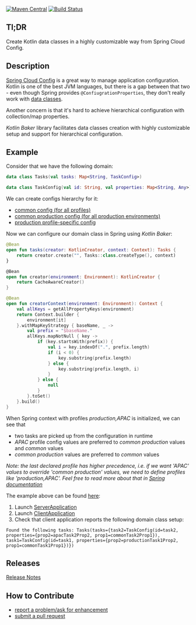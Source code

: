 [![Maven Central](https://img.shields.io/maven-central/v/tech.harmonysoft/kotlin-baker)](https://img.shields.io/maven-central/v/tech.harmonysoft/kotlin-baker)
[![Build Status](https://travis-ci.org/denis-zhdanov/kotlin-baker.svg?branch=master)](https://travis-ci.org/denis-zhdanov/kotlin-baker)

## Tl;DR

Create Kotlin data classes in a highly customizable way from Spring Cloud Config.

## Description

[Spring Cloud Config](https://spring.io/projects/spring-cloud-config) is a great way to manage application configuration. Kotlin is one of the best JVM languages, but there is a gap between that two - even though Spring provides `@ConfiugrationProperties`, they don't really work with [data classes](https://kotlinlang.org/docs/reference/data-classes.html).

Another concern is that it's hard to achieve hierarchical configuration with collection/map properties.

*Kotlin Baker* library facilitates data classes creation with highly customizable setup and support for hierarchical configuration.

## Example

Consider that we have the following domain:

```kotlin
data class Tasks(val tasks: Map<String, TaskConfig>)

data class TaskConfig(val id: String, val properties: Map<String, Any>)
``` 

We can create configs hierarchy for it:
* [common config (for all profiles)](example/repo/my-app/my-app.yml)
* [common production config (for all production environments)](example/repo/my-app/production/my-app-production.yml)
* [production profile-specific config](example/repo/my-app/APAC/my-app-APAC.yml)

Now we can configure our domain class in Spring using *Kotlin Baker*:

```kotlin
@Bean
open fun tasks(creator: KotlinCreator, context: Context): Tasks {
    return creator.create("", Tasks::class.createType(), context)
}

@Bean
open fun creator(environment: Environment): KotlinCreator {
    return CacheAwareCreator()
}

@Bean
open fun creatorContext(environment: Environment): Context {
    val allKeys = getAllPropertyKeys(environment)
    return Context.builder {
        environment[it]
    }.withMapKeyStrategy { baseName, _ ->
        val prefix = "$baseName."
        allKeys.mapNotNull { key ->
            if (key.startsWith(prefix)) {
                val i = key.indexOf(".", prefix.length)
                if (i < 0) {
                    key.substring(prefix.length)
                } else {
                    key.substring(prefix.length, i)
                }
            } else {
                null
            }
        }.toSet()
    }.build()
}
```

When Spring context with profiles *production,APAC* is initialized, we can see that
* two tasks are picked up from the configuration in runtime
* *APAC* profile config values are preferred to *common production* values and *common* values
* *common production* values are preferred to *common* values

*Note: the last declared profile has higher precedence, i.e. if we want 'APAC' values to override 'common production' values, we need to define profiles like 'production,APAC'. Feel free to read more about that in [Spring documentation](https://cloud.spring.io/spring-cloud-config/multi/multi__spring_cloud_config_server.html)*

The example above can be found [here](example):
1. Launch [ServerApplication](example/server/src/main/kotlin/tech/harmonysoft/oss/kotlin/baker/example/server/ServerApplication.kt)
2. Launch [ClientApplication](example/client/src/main/kotlin/tech/harmonysoft/oss/kotlin/baker/example/client/ClientApplication.kt)
3. Check that client application reports the following domain class setup:
```
Found the following tasks: Tasks(tasks={task2=TaskConfig(id=task2, properties={prop2=apacTask2Prop2, prop1=commonTask2Prop1}), task1=TaskConfig(id=task1, properties={prop2=productionTask1Prop2, prop1=commonTask1Prop1})})
```

## Releases

[Release Notes](RELEASE.md)

## How to Contribute

* [report a problem/ask for enhancement](https://github.com/denis-zhdanov/kotlin-baker/issues)
* [submit a pull request](https://github.com/denis-zhdanov/kotlin-baker/pulls)